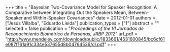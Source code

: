 +++
title = "Bayesian Two-Covariance Model for Speaker Recognition: A Comparative between Integrating Out the Speakers Mean, Between-Speaker and Within-Speaker Covariances"
date = 2012-01-01
authors = ["Jesús Villalba", "Eduardo Lleida"]
publication_types = ["1"]
abstract = ""
selected = false
publication = "*Proceedings of the VI Jornadas de Reconocimiento Biometrico de Personas, JRBP 2012*"
url_pdf = "http://www.mendeley.com/download/public/1833661/4531600845/bc6cf61e087f161a91c334e537655d8b04764536/dl.pdf"
+++

